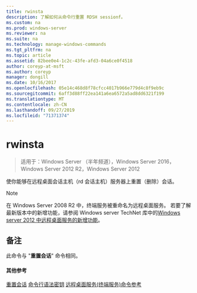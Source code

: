 ```yaml
---
title: rwinsta
description: 了解如何从命令行重置 RDSH sessionf。
ms.custom: na
ms.prod: windows-server
ms.reviewer: na
ms.suite: na
ms.technology: manage-windows-commands
ms.tgt_pltfrm: na
ms.topic: article
ms.assetid: 82bee0e4-1c2c-43fe-afd3-04a6ce0f4518
author: coreyp-at-msft
ms.author: coreyp
manager: dongill
ms.date: 10/16/2017
ms.openlocfilehash: 05e14c468d8f78cfcc4017b966e779d4c8f9eb9c
ms.sourcegitcommit: 6aff3d88ff22ea141a6ea6572a5ad8dd6321f199
ms.translationtype: MT
ms.contentlocale: zh-CN
ms.lasthandoff: 09/27/2019
ms.locfileid: "71371374"
---
```

# <a name="rwinsta"></a>rwinsta

>适用于：Windows Server （半年频道），Windows Server 2016，Windows Server 2012 R2，Windows Server 2012

使你能够在远程桌面会话主机（rd 会话主机）服务器上重置（删除）会话。

> [!NOTE]
> 在 Windows Server 2008 R2 中，终端服务被重命名为远程桌面服务。 若要了解最新版本中的新增功能，请参阅 Windows server TechNet 库中的[Windows server 2012 中远程桌面服务的新增功能](https://technet.microsoft.com/library/hh831527)。

## <a name="remarks"></a>备注
此命令与 "**重置会话**" 命令相同。

#### <a name="additional-references"></a>其他参考
[重置会话](reset-session.md)
[命令行语法密钥](command-line-syntax-key.md)
[远程桌面服务&#40;终端服务&#41;命令参考](remote-desktop-services-terminal-services-command-reference.md)
